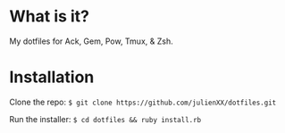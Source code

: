 What is it?
===========

My dotfiles for Ack, Gem, Pow, Tmux, & Zsh.

Installation
============

Clone the repo:
`$ git clone https://github.com/julienXX/dotfiles.git`

Run the installer:
`$ cd dotfiles && ruby install.rb`
